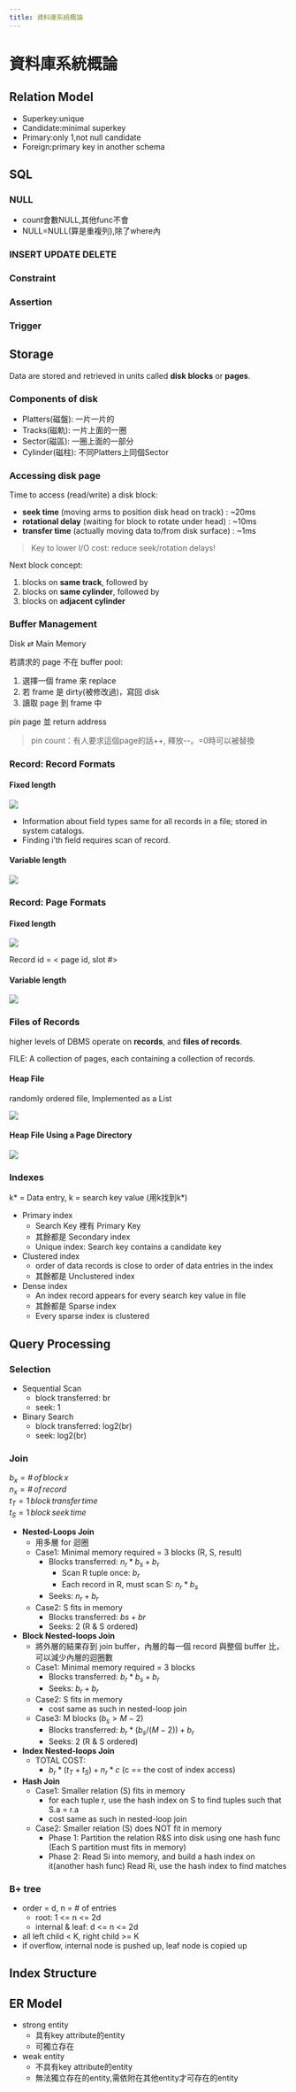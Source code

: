 ```yaml
---
title: 資料庫系統概論
---
```


# 資料庫系統概論

## Relation Model

* Superkey:unique
* Candidate:minimal superkey
* Primary:only 1,not null candidate
* Foreign:primary key in another schema

## SQL

### NULL

* count會數NULL,其他func不會
* NULL=NULL(算是重複列),除了where內

### INSERT UPDATE DELETE

### Constraint

### Assertion

### Trigger

## Storage

Data are stored and retrieved in units called **disk blocks** or **pages**.

### Components of disk

* Platters(磁盤): 一片一片的
* Tracks(磁軌): 一片上面的一圈
* Sector(磁區): 一圈上面的一部分
* Cylinder(磁柱): 不同Platters上同個Sector

### Accessing disk page

Time to access (read/write) a disk block:

* **seek time** (moving arms to position disk head on track) : ~20ms
* **rotational delay** (waiting for block to rotate under head) : ~10ms
* **transfer time** (actually moving data to/from disk surface) : ~1ms

> Key to lower I/O cost: reduce seek/rotation delays!

Next block concept:

1. blocks on **same track**, followed by
2. blocks on **same cylinder**, followed by
3. blocks on **adjacent cylinder**

### Buffer Management

Disk ⇄ Main Memory

若請求的 page 不在 buffer pool:

1. 選擇一個 frame 來 replace
2. 若 frame 是 dirty(被修改過)，寫回 disk
3. 讀取 page 到 frame 中

pin page 並 return address

> pin count：有人要求這個page的話++, 釋放\-\-。=0時可以被替換

### Record: Record Formats

#### Fixed length

![](/NCTU-Coursenote/img/computer-organization/2019-04-24-01-53-23.png)

* Information about field types same for all records in a file; stored in system catalogs.
* Finding i’th field requires scan of record.

#### Variable length

![](/NCTU-Coursenote/img/computer-organization/2019-04-24-02-01-35.png)

### Record: Page Formats

#### Fixed length

![](/NCTU-Coursenote/img/computer-organization/2019-04-24-01-53-44.png)

Record id = \< page id, slot #>

#### Variable length

![](/NCTU-Coursenote/img/computer-organization/2019-04-24-02-01-47.png)

### Files of Records

higher levels of DBMS operate on **records**, and **files of records**.

FILE: A collection of pages, each containing a collection of records.

#### Heap File

randomly ordered file, Implemented as a List

![](/NCTU-Coursenote/img/computer-organization/2019-04-24-02-14-17.png)

#### Heap File Using a Page Directory

![](/NCTU-Coursenote/img/computer-organization/2019-04-24-02-15-56.png)

### Indexes

k* = Data entry, k = search key value (用k找到k*)

* Primary index
    * Search Key 裡有 Primary Key
    * 其餘都是 Secondary index
    * Unique index: Search key contains a candidate key
* Clustered index
    * order of data records is close to order of data entries in the index
    * 其餘都是 Unclustered index
* Dense index
    * An index record appears for every search key value in file
    * 其餘都是 Sparse index
    * Every sparse index is clustered


## Query Processing

### Selection

* Sequential Scan
    * block transferred: br
    * seek: 1
* Binary Search
    * block transferred: log2(br)
    * seek: log2(br)

### Join

$b_x = \# \, of \, block \, x$  
$n_x = \# \, of \, record$  
$t_T = 1 \, block \, transfer \, time$  
$t_S = 1 \, block \, seek \, time$

* **Nested-Loops Join**
    * 用多層 for 迴圈
    * Case1: Minimal memory required = 3 blocks (R, S, result)
        * Blocks transferred: $n_r * b_s + b_r$
            * Scan R tuple once: $b_r$
            * Each record in R, must scan S: $n_r * b_s$
        * Seeks: $n_r + b_r$
    * Case2: S fits in memory
        * Blocks transferred: $bs + br$
        * Seeks: 2 (R & S ordered)
* **Block Nested-loops Join**
    * 將外層的結果存到 join buffer，內層的每一個 record 與整個 buffer 比，可以減少內層的迴圈數
    * Case1: Minimal memory required = 3 blocks
        * Blocks transferred: $b_r * b_s + b_r$
        * Seeks: $b_r + b_r$
    * Case2: S fits in memory
        * cost same as such in nested-loop join
    * Case3: M blocks ($b_s > M - 2$)
        * Blocks transferred: $b_r * (b_s / (M - 2)) + b_r$
        * Seeks: 2 (R & S ordered)
* **Index Nested-loops Join**
    * TOTAL COST:
        * $b_r * (t_T + t_S) + n_r * c$ (c == the cost of index access)
* **Hash Join**
    * Case1: Smaller relation (S) fits in memory
        * for each tuple r, use the hash index on S to find tuples such that S.a = r.a
        * cost same as such in nested-loop join
    * Case2: Smaller relation (S) does NOT fit in memory 
        * Phase 1: Partition the relation R&S into disk using one hash func
          (Each S partition must fits in memory)
        * Phase 2: Read Si into memory, and build a hash index on it(another hash func)
          Read Ri, use the hash index to find matches

### B+ tree

* order = d, n = # of entries
    * root: 1 <= n <= 2d 
    * internal & leaf: d <= n <= 2d 
* all left child < K, right child >= K
* if overflow, internal node is pushed up, leaf node is copied up


## Index Structure

## ER Model

* strong entity
    * 具有key attribute的entity
    * 可獨立存在
* weak entity
    * 不具有key attribute的entity
    * 無法獨立存在的entity,需依附在其他entity才可存在的entity
